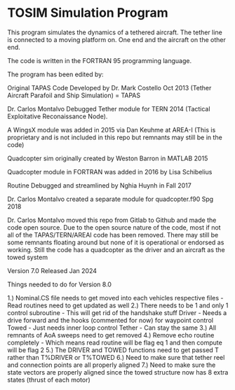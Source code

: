 # TOSIM Simulation Program                                          

This program simulates the dynamics of a tethered aircraft. The tether line is connected to a moving platform on. One end and the aircraft on the other end.

The code is written in the FORTRAN 95 programming language.

The program has been edited by:                                     

Original TAPAS Code Developed by Dr. Mark Costello Oct 2013 (Tether Aircraft Parafoil and Ship Simulation) = TAPAS             

Dr. Carlos Montalvo Debugged Tether module for TERN 2014 (Tactical Exploitative Reconaissance Node).                          

A WingsX module was added in 2015 via Dan Keuhme at AREA-I (This is proprietary and is not included in this repo but remnants may still be in the code)

Quadcopter sim originally created by Weston Barron in MATLAB 2015

Quadcopter module in FORTRAN was added in 2016 by Lisa Schibelius 

Routine Debugged and streamlined by Nghia Huynh in Fall 2017     

Dr. Carlos Montalvo created a separate module for quadcopter.f90 Spg 2018

Dr. Carlos Montalvo moved this repo from Gitlab to Github and made the code open source. Due to the open source nature of the code, most if not all of the TAPAS/TERN/AREAI code has been removed. There may still be some remnants floating around but none of it is operational or endorsed as working. Still the code has a quadcopter as the driver and an aircraft as the towed system 

Version 7.0 Released Jan 2024

Things needed to do for Version 8.0

1.) Nominal.CS file needs to get moved into each vehicles respective files - Read routines need to get updated as well
2.) There needs to be 1 and only 1 control subroutine - This will get rid of the handshake stuff
	Driver - Needs a drive forward and the hooks (commented for now) for waypoint control
	Towed - Just needs inner loop control
	Tether - Can stay the same
3.) All remnants of AoA sweeps need to get removed 
4.) Remove echo routine completely - Which means read routine will be flag eq 1 and then compute will be flag 2
5.) The DRIVER and TOWED functions need to get passed T rather than T%DRIVER or T%TOWED
6.) Need to make sure that tether reel and connection points are all properly aligned
7.) Need to make sure the state vectors are properly aligned since the towed structure now has 8 extra states (thrust of each motor)


